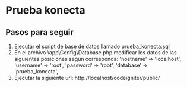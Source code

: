 # Prueba konecta

## Pasos para seguir

1. Ejecutar el script de base de datos llamado prueba_konecta.sql
2. En el archivo \app\Config\Database.php modificar los datos de las siguientes posiciones según corresponda:
  	'hostname' => 'localhost',
		'username' => 'root',
		'password' => 'root',
		'database' => 'prueba_konecta',
3. Ejecutar la siguiente url: http://localhost/codeigniter/public/
